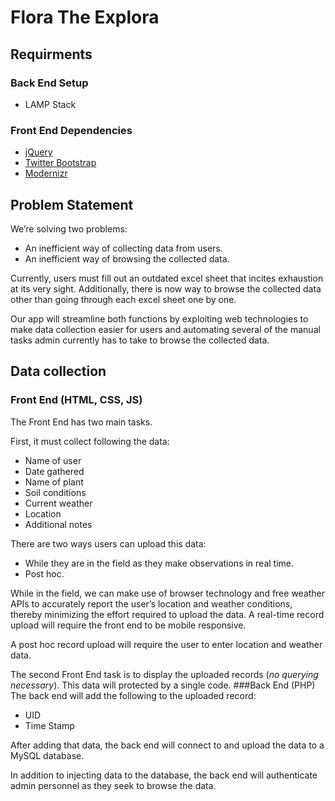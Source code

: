 # Flora The Explora
## Requirments
### Back End Setup
- LAMP Stack
### Front End Dependencies
- [jQuery](https://code.jquery.com/)
- [Twitter Bootstrap](http://getbootstrap.com)
- [Modernizr](http://modernizr.com/) 
## Problem Statement
We’re solving two problems:
- An inefficient way of collecting data from users.
- An inefficient way of browsing the collected data.

Currently, users must fill out an outdated excel sheet that incites exhaustion at its very sight. Additionally, there is now way to browse the collected data other than going through each excel sheet one by one.

Our app will streamline both functions by exploiting web technologies to make data collection easier for users and automating several of the manual tasks admin currently has to take to browse the collected data.
## Data collection
### Front End (HTML, CSS, JS)
The Front End has two main tasks.

First, it must collect following the data:
- Name of user
- Date gathered
- Name of plant
- Soil conditions
- Current weather
- Location
- Additional notes

There are two ways users can upload this data:

- While they are in the field as they make observations in real time.
- Post hoc.

While in the field, we can make use of browser technology and free weather APIs to accurately report the user’s location and weather conditions, thereby minimizing the effort required to upload the data. A real-time record upload will require the front end to be mobile responsive.

A post hoc record upload will require the user to enter location and weather data.

The second Front End task is to display the uploaded records (*no querying necessary*). This data will protected by a single code.
###Back End (PHP)
The back end will add the following to the uploaded record:
- UID
- Time Stamp

After adding that data, the back end will connect to and upload the data to a MySQL database.

In addition to injecting data to the database, the back end will authenticate admin personnel as they seek to browse the data.
